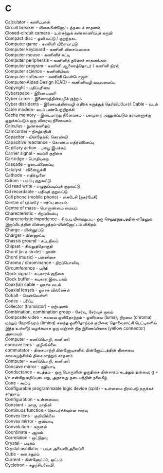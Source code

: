 # C
Calculator - கணிப்பான்\
Circuit breaker - மிகைமின்னோட்டத்தடைச் சாதனம்\
Closed-circuit camera - உள்சுற்றுக் கண்காணிப்புக் கருவி\
Compact disc - ஒலி வட்டு / குறுந்தகட\
Computer game - கணினி விளையாட்டு\
Computer keyboard - கணினி விசைப்பலகை\
Computer mouse - கணினிச் சுட்டி\
Computer peripherals - கணினித் துணைச் சாதனங்கள்\
Computer program - கணினி ஆணைத்தொடர் / கணினி நிரல்\
Computer science - கணினியியல்\
Computer software - கணினி மென்பொருள்\
Computer-Aided Design (CAD) - கணினிவழி வடிவமைப்பு\
Copyright - பதிப்புரிமை\
Cyberspace - இணையவளி\
Cyber crime - இணையத்தின்வழிக் குற்றம்\
Cyber dissidents - இணையத்தின்வழி எதிர்க் கருத்துத் தெரிவிப்போர்\ 
Cable - வடம்\
Cable modem- வடப் பண்பேற்றிறக்கி\
Cache memory - இடைமாற்று நினைவகம் - பலமுறை அணுகப்படும் தரவுகளுக்கு ஒதுக்கப்படும் ஒரு விரைவு நினைவகம்\
Calculus - நுண்கணிதம்\
Camcorder - நிகழ்பதிவி\
Capacitor - மின்தேக்கி, கொண்மி\
Capacitive reactance - கொண்ம எதிர்வினைப்பு\
Capillary action - புழை இயக்கம்\
Carrier signal - சுமப்பி குறிகை\
Cartridge - பொதியுறை\
Cascade - ஓடையிணைப்பு\
Catalyst - வினையூக்கி\
Cathode - எதிர்முனை\
Cdrom - படிப்பு குறுவட்டு\
Cd read write - எழுதுப்படிப்புக் குறுவட்டு\
Cd recordable - பதிவுக் குறுவட்டு\
Cell phone (mobile phone) - கைபேசி (நகர்பேசி)\
Centre of gravity - ஈர்ப்பு மையம்\
Centre of mass - பொருண்மை மையம்\
Charecteristic - சிறப்பியல்பு\
Charecteristic impedence - சிறப்பு மின்மறுப்பு - ஒரு செலுத்துதடத்தில் ஏதேனும் இருப்பிடத்தின் மின்னழுத்தம்-மின்னோட்டம் விகிதம்\
Charge - மின்னூட்டு\
Charger - மின்னூட்டி\
Chassis ground - சட்டநிலம்\
Chipset - சில்லுத்தொகுதி\
Chord (in a circle) - நாண்\
Chord (music) - பன்னிசை\
Chroma / chrominance - நிறப்பொலிவு\
Circumference - பரிதி\
Clock signal - கடிகாரக் குறிகை\
Clock buffer - கடிகார இடையகம்\
Coax(ial) cable - ஓரச்சு வடம்\
Coaxial lenses - ஓரச்சு வில்லைகள்\
Cobalt - மென்வெள்ளி\
Codec - புரிப்பு\
Collector (transistor) - ஏற்புவாய்\
Combination, combination group - சேர்வு, சேர்வுக் குலம்\
Composite video - கலவை ஒளிதோற்றம் - ஒளிர்மை (luma), நிறமை (chroma) மற்றும் நேரவிவரம் (timing) கலந்த ஒளிதோற்றக் குறிகை; தொலைகாட்சி பெட்டிகளில் இந்த உள்ளீடு வழக்கமாக ஒரு மஞ்சள் நிற இணைப்பியாக (yellow connector) அமையும்\
Computer - கணிப்பொறி, கணிணி\
concave lens - குழிவில்லை\
commutator - திசைமாற்றி மின்னோடிகளில் மின்னோட்டத்தின் திசையை காலசுழற்சியில் திசைமாற்றும் சாதனம்\
Computer - கணிப்பொறி, கணிணி\
Concave mirror - குழியாடி\
Conductance - கடத்தம் - ஒரு பொருளின் ஒருதிசை மின்சாரம் கடத்தும் தன்மை; g = i/v என்கிற மதிப்புடையது, அதாவது தடையத்தின் தலைகீழ்\
Cone - கூம்பு\
Configurable programmable logic device (cpld) - உள்ளமை நிரல்படு தருக்கச் சாதனம்\
Configuration - உள்ளமைவு\
Constant - மாறா, மாறிலி\
Continuos function - தொடர்ச்சியுள்ள சார்வு\
Convex lens - குவிவில்லை\
Convex mirror - குவியாடி\
Convolution - சுருளல்\
Coordinate - ஆயம்\
Correlation - ஒட்டுறவு\
Crystal - படிகம்\
Crystal oscillator - படிக அலைவி/அலைப்பி\
Cube - கன சதுரம்\
Current - மின்னோட்ட்ம், ஓட்டம்\
Cyclotron - சுழற்சியலைவி\